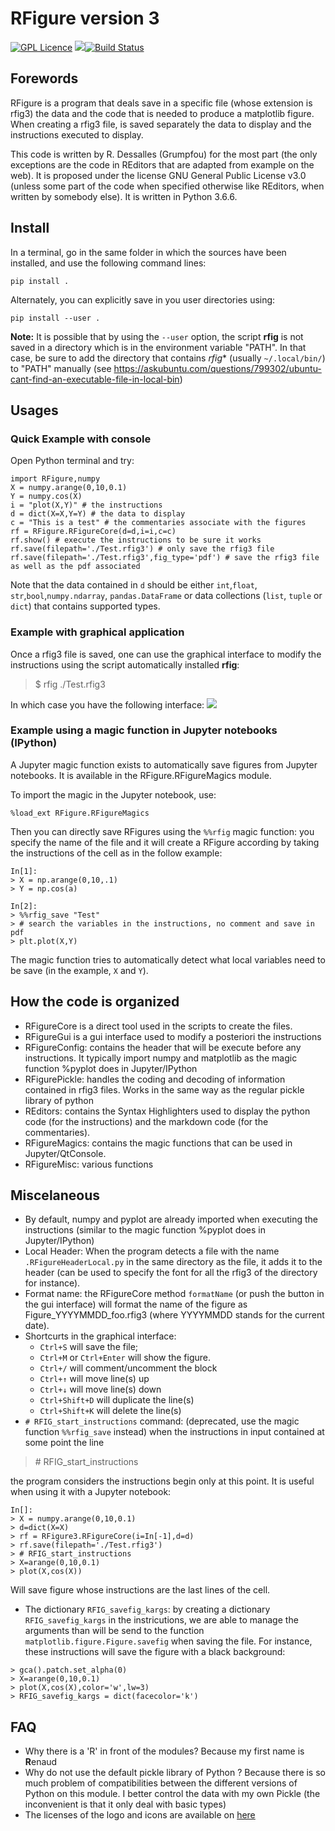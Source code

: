 # RFigure version 3

[![GPL Licence](https://badges.frapsoft.com/os/gpl/gpl.svg?v=103)](https://opensource.org/licenses/GPL-3.0/)
![](https://img.shields.io/badge/Python-_3-brightgreen.svg)[![Build Status](https://travis-ci.com/grumpfou/RFigure.svg?branch=master)](https://travis-ci.com/grumpfou/RFigure)


## Forewords

RFigure is a program that deals save in a specific file (whose extension is
rfig3) the data and the code that is needed to produce a matplotlib figure.
When creating a rfig3 file, is saved separately the data to display and the
instructions executed to display.

This code is written by R. Dessalles (Grumpfou) for the most part (the only
exceptions are the code in REditors that are adapted from example on the web).
It is proposed under the license GNU General Public License v3.0 (unless some
part of the code when specified otherwise like REditors, when written by
somebody else). It is written in Python 3.6.6.

## Install

In a terminal, go in the same folder in which the sources have been installed, and use the following command lines:

```
pip install .
```

Alternately, you can explicitly save in you user directories using:
```
pip install --user .
```

**Note:** It is possible that by using the `--user` option, the script
**rfig** is not saved in a directory which is in the environment variable
"PATH". In that case, be sure to add the directory that contains *rfig**
(usually `~/.local/bin/`) to "PATH" manually (see
<https://askubuntu.com/questions/799302/ubuntu-cant-find-an-executable-file-in-local-bin>)


## Usages
### Quick Example with console

Open Python terminal and try:

```
import RFigure,numpy
X = numpy.arange(0,10,0.1)
Y = numpy.cos(X)
i = "plot(X,Y)" # the instructions
d = dict(X=X,Y=Y) # the data to display
c = "This is a test" # the commentaries associate with the figures
rf = RFigure.RFigureCore(d=d,i=i,c=c)
rf.show() # execute the instructions to be sure it works
rf.save(filepath='./Test.rfig3') # only save the rfig3 file
rf.save(filepath='./Test.rfig3',fig_type='pdf') # save the rfig3 file as well as the pdf associated
```
Note that the data contained in `d` should be either `int`,`float`,
`str`,`bool`,`numpy.ndarray`, `pandas.DataFrame` or data collections (`list`,
`tuple` or `dict`) that contains supported types.

### Example with graphical application
Once a rfig3 file is saved, one can use the graphical interface to modify the
instructions using the script automatically installed **rfig**:
> $ rfig ./Test.rfig3

In which case you have the following interface:
![](ExampleGui.png)

### Example using a magic function in Jupyter notebooks (IPython)
A Jupyter magic function exists to automatically save figures from Jupyter
notebooks. It is available in the RFigure.RFigureMagics module.

To import the magic in the Jupyter notebook, use:
```
%load_ext RFigure.RFigureMagics
```
Then you can directly save RFigures using the `%%rfig` magic function: you
specify the name of the file and it will create a RFigure according by taking
the instructions of the cell as in the follow example:
```
In[1]:
> X = np.arange(0,10,.1)
> Y = np.cos(a)

In[2]:
> %%rfig_save "Test"
> # search the variables in the instructions, no comment and save in pdf
> plt.plot(X,Y)
```
The magic function tries to  automatically detect what local variables need to
be save (in the example, `X`  and `Y`).

## How the code is organized

- RFigureCore is a direct tool used in the scripts to create
the files.
- RFigureGui is a gui interface used to modify a posteriori the
instructions
- RFigureConfig: contains the header that will be execute before any
instructions. It typically import numpy and matplotlib as the magic function
%pyplot does in Jupyter/IPython
- RFigurePickle: handles the coding and decoding of information contained in rfig3
files. Works in the same way as the regular pickle library of python
- REditors: contains the Syntax Highlighters used to display the python code
(for the instructions) and the markdown code (for the commentaries).
- RFigureMagics: contains the magic functions that can be used in
Jupyter/QtConsole.
- RFigureMisc: various functions


## Miscelaneous
- By default, numpy and pyplot are already imported when executing the
instructions (similar to the magic function %pyplot does in Jupyter/IPython)
- Local Header: When the program detects a file with the name
`.RFigureHeaderLocal.py` in the same directory as the file, it adds it to the
header (can be used to specify the font for all the rfig3 of the directory for
instance).
- Format name: the RFigureCore method `formatName` (or push the button in the
gui interface) will format the name of the figure as Figure_YYYYMMDD_foo.rfig3
(where YYYYMMDD stands for the current date).
- Shortcurts in the graphical interface:
    - `Ctrl+S` will save the file;
    - `Ctrl+M` or `Ctrl+Enter` will show the figure.
    - `Ctrl+/` will comment/uncomment the block
    - `Ctrl+↑` will move line(s) up
    - `Ctrl+↓` will move line(s) down
    - `Ctrl+Shift+D` will duplicate the line(s)
    - `Ctrl+Shift+K` will delete the line(s)
- `# RFIG_start_instructions` command: (deprecated, use the magic function `%%rfig_save` instead) when the instructions in input contained at some
point the line
> \# RFIG_start_instructions

the program considers the instructions begin only at this point. It is useful
when using it with a Jupyter notebook:
```
In[]:
> X = numpy.arange(0,10,0.1)
> d=dict(X=X)
> rf = RFigure3.RFigureCore(i=In[-1],d=d)
> rf.save(filepath='./Test.rfig3')
> # RFIG_start_instructions
> X=arange(0,10,0.1)
> plot(X,cos(X))
```
Will save figure whose instructions are the last lines of the cell.

- The dictionary `RFIG_savefig_kargs`: by creating a dictionary
`RFIG_savefig_kargs` in the instricutions, we are able to manage the arguments
than will be send to the function `matplotlib.figure.Figure.savefig` when
saving the file. For instance, these instructions will save the figure with a
black background:
```
> gca().patch.set_alpha(0)
> X=arange(0,10,0.1)
> plot(X,cos(X),color='w',lw=3)
> RFIG_savefig_kargs = dict(facecolor='k')
```


## FAQ

- Why there is a 'R' in front of the modules?
  Because my first name is **R**enaud
- Why do not use the default pickle library of Python ?
  Because there is so much problem of compatibilities between the different
  versions of Python on this module. I better control the data with my own
  Pickle (the inconvenient is that it only deal with basic types)
- The licenses of the logo and icons are available on [here](https://github.com/grumpfou/RFigure/blob/master/RFigure/images/icons_credits.md)
